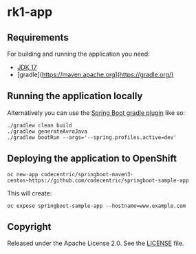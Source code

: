 
# rk1-app


## Requirements

For building and running the application you need:

- [JDK 17](https://openjdk.org/projects/jdk/17/)
- [gradle](https://maven.apache.org](https://gradle.org/)

## Running the application locally

Alternatively you can use the [Spring Boot gradle plugin](https://docs.spring.io/spring-boot/docs/current/gradle-plugin/reference/htmlsingle/) like so:

```shell
./gradlew clean build
./gradlew generateAvroJava
./gradlew bootRun --args='--spring.profiles.active=dev'
```

## Deploying the application to OpenShift


```shell
oc new-app codecentric/springboot-maven3-centos~https://github.com/codecentric/springboot-sample-app
```

This will create:

```shell
oc expose springboot-sample-app --hostname=www.example.com
```

## Copyright

Released under the Apache License 2.0. See the [LICENSE](https://github.com/codecentric/springboot-sample-app/blob/master/LICENSE) file.

